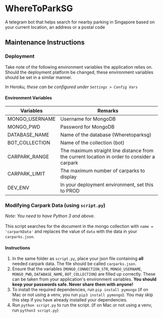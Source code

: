 # WhereToParkSG
A telegram bot that helps search for nearby parking in Singapore based on your current location, an address or a postal code

## Maintenance Instructions
### Deployment
Take note of the following environment variables the application relies on.
Should the deployment platform be changed, these environment variables should be set in a similar manner. <br>

*In Heroku, these can be configured under `Settings > Config Vars`*

#### Environment Variables
|Variables|Remarks|
| ------ |-------|
|MONGO_USERNAME|Username for MongoDB|
|MONGO_PWD|Password for MongoDB|
|DATABASE_NAME|Name of the database (Wheretoparksg)|
|BOT_COLLECTION|Name of the collection (bot)|
|CARPARK_RANGE|The maximum straight line distance from the current location in order to consider a carpark|
|CARPARK_LIMIT|The maximum number of carparks to display|
|DEV_ENV|In your deployment environment, set this to PROD|

### Modifying Carpark Data (using `script.py`)
*Note: You need to have Python 3 and above.* <br><br>
This script searches for the document in the mongo collection with `name = 'carparkData'` and replaces the value of `data` with the data in your `carparks.json`.
#### Instructions
1. In the same folder as `script.py`, place your json file containing **all** needed carpark data. The file should be called `carparks.json`.
2. Ensure that the variables (`MONGO_CONNECTION_STR`, `MONGO_USERNAME`, `MONGO_PWD`, `DATABASE_NAME`, `BOT_COLLECTION`) are filled up correctly. These can be taken from your application's environment variables.
**You should keep your passwords safe. Never share them with anyone!**
3. To install the required dependencies, run `pip install pymongo` (if on Mac or not using a venv, you run `pip3 install pymongo`). You may skip this step if you have already installed your dependencies.
4. Run `python script.py` to run the script. (if on Mac or not using a venv, run `python3 script.py`)



